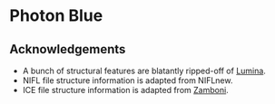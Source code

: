 # Photon Blue

## Acknowledgements
* A bunch of structural features are blatantly ripped-off of [Lumina](https://github.com/NotAdam/Lumina).
* NIFL file structure information is adapted from NIFLnew.
* ICE file structure information is adapted from [Zamboni](https://github.com/Shadowth117/Zamboni).